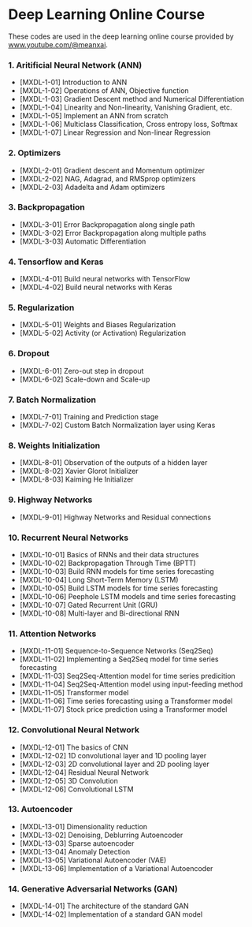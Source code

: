# Deep Learning Online Course
These codes are used in the deep learning online course provided by www.youtube.com/@meanxai.

### 1. Aritificial Neural Network (ANN)
* [MXDL-1-01] Introduction to ANN
* [MXDL-1-02] Operations of ANN, Objective function
* [MXDL-1-03] Gradient Descent method and Numerical Differentiation
* [MXDL-1-04] Linearity and Non-linearity, Vanishing Gradient, etc.
* [MXDL-1-05] Implement an ANN from scratch
* [MXDL-1-06] Multiclass Classification, Cross entropy loss, Softmax
* [MXDL-1-07] Linear Regression and Non-linear Regression

### 2. Optimizers
* [MXDL-2-01] Gradient descent and Momentum optimizer
* [MXDL-2-02] NAG, Adagrad, and RMSprop optimizers
* [MXDL-2-03] Adadelta and Adam optimizers

### 3. Backpropagation
* [MXDL-3-01] Error Backpropagation along single path
* [MXDL-3-02] Error Backpropagation along multiple paths
* [MXDL-3-03] Automatic Differentiation

### 4. Tensorflow and Keras
* [MXDL-4-01] Build neural networks with TensorFlow
* [MXDL-4-02] Build neural networks with Keras

### 5. Regularization
* [MXDL-5-01] Weights and Biases Regularization
* [MXDL-5-02] Activity (or Activation) Regularization

### 6. Dropout
* [MXDL-6-01] Zero-out step in dropout
* [MXDL-6-02] Scale-down and Scale-up

### 7. Batch Normalization
* [MXDL-7-01] Training and Prediction stage
* [MXDL-7-02] Custom Batch Normalization layer using Keras

### 8. Weights Initialization
* [MXDL-8-01] Observation of the outputs of a hidden layer
* [MXDL-8-02] Xavier Glorot Initializer
* [MXDL-8-03] Kaiming He Initializer

### 9. Highway Networks
* [MXDL-9-01] Highway Networks and Residual connections

### 10. Recurrent Neural Networks
* [MXDL-10-01] Basics of RNNs and their data structures
* [MXDL-10-02] Backpropagation Through Time (BPTT)
* [MXDL-10-03] Build RNN models for time series forecasting
* [MXDL-10-04] Long Short-Term Memory (LSTM)
* [MXDL-10-05] Build LSTM models for time series forecasting
* [MXDL-10-06] Peephole LSTM models and time series forecasting
* [MXDL-10-07] Gated Recurrent Unit (GRU)
* [MXDL-10-08] Multi-layer and Bi-directional RNN

### 11. Attention Networks
* [MXDL-11-01] Sequence-to-Sequence Networks (Seq2Seq)
* [MXDL-11-02] Implementing a Seq2Seq model for time series forecasting
* [MXDL-11-03] Seq2Seq-Attention model for time series predicition
* [MXDL-11-04] Seq2Seq-Attention model using input-feeding method
* [MXDL-11-05] Transformer model
* [MXDL-11-06] Time series forecasting using a Transformer model
* [MXDL-11-07] Stock price prediction using a Transformer model

### 12. Convolutional Neural Network
* [MXDL-12-01] The basics of CNN
* [MXDL-12-02] 1D convolutional layer and 1D pooling layer
* [MXDL-12-03] 2D convolutional layer and 2D pooling layer
* [MXDL-12-04] Residual Neural Network
* [MXDL-12-05] 3D Convolution
* [MXDL-12-06] Convolutional LSTM

### 13. Autoencoder
* [MXDL-13-01] Dimensionality reduction
* [MXDL-13-02] Denoising, Deblurring Autoencoder
* [MXDL-13-03] Sparse autoencoder
* [MXDL-13-04] Anomaly Detection
* [MXDL-13-05] Variational Autoencoder (VAE)
* [MXDL-13-06] Implementation of a Variational Autoencoder

### 14. Generative Adversarial Networks (GAN)
* [MXDL-14-01] The architecture of the standard GAN
* [MXDL-14-02] Implementation of a standard GAN model

